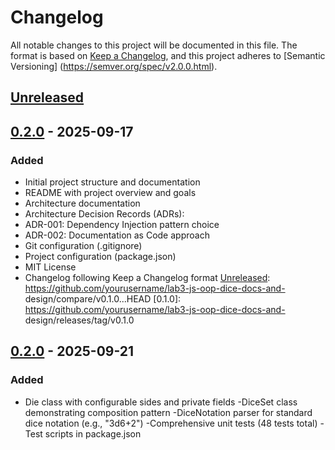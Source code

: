# Changelog
All notable changes to this project will be documented in this file.
The format is based on [Keep a Changelog](https://keepachangelog.com/en/1.0.0/),
and this project adheres to [Semantic Versioning]
(https://semver.org/spec/v2.0.0.html).

## [Unreleased]
## [0.2.0] - 2025-09-17
### Added
- Initial project structure and documentation
- README with project overview and goals
- Architecture documentation
- Architecture Decision Records (ADRs):
- ADR-001: Dependency Injection pattern choice
- ADR-002: Documentation as Code approach
- Git configuration (.gitignore)
- Project configuration (package.json)
- MIT License
- Changelog following Keep a Changelog format
[Unreleased]: https://github.com/yourusername/lab3-js-oop-dice-docs-and-
design/compare/v0.1.0...HEAD
[0.1.0]: https://github.com/yourusername/lab3-js-oop-dice-docs-and-
design/releases/tag/v0.1.0

## [0.2.0] - 2025-09-21

### Added
- Die class with configurable sides and private fields
-DiceSet class demonstrating composition pattern
-DiceNotation parser for standard dice notation (e.g., "3d6+2")
-Comprehensive unit tests (48 tests total)
-Test scripts in package.json

[Unreleased]: https://github.com/y3s1n/lab3-oop-javascript/v0.2.0...HEAD
[0.2.0]: https://github.com/y3s1n/lab3-oop-javascript/releases/tag/v0.2.0